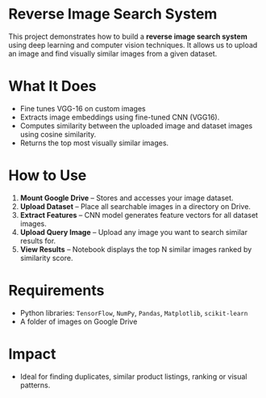 # Reverse Image Search System

This project demonstrates how to build a **reverse image search system** using deep learning and computer vision techniques. It allows us to upload an image and find visually similar images from a given dataset.

# What It Does

* Fine tunes VGG-16 on custom images
* Extracts image embeddings using fine-tuned CNN (VGG16).
* Computes similarity between the uploaded image and dataset images using cosine similarity.
* Returns the top most visually similar images.

# How to Use

1. **Mount Google Drive** – Stores and accesses your image dataset.
2. **Upload Dataset** – Place all searchable images in a directory on Drive.
3. **Extract Features** – CNN model generates feature vectors for all dataset images.
4. **Upload Query Image** – Upload any image you want to search similar results for.
5. **View Results** – Notebook displays the top N similar images ranked by similarity score.

# Requirements

* Python libraries: `TensorFlow`, `NumPy`, `Pandas`, `Matplotlib`, `scikit-learn`
* A folder of images on Google Drive

# Impact

* Ideal for finding duplicates, similar product listings, ranking or visual patterns.
